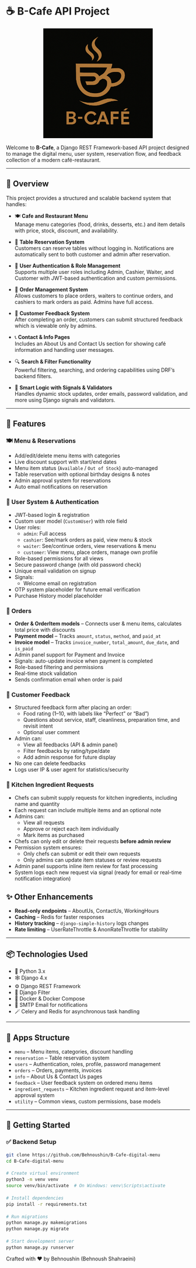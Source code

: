 # ☕ B-Cafe API Project
<p align="center">
  <img src="images/B-Cafe.png" alt="B-Cafe Logo" width="300"/>
</p>

Welcome to **B-Cafe**, a Django REST Framework-based API project designed to manage the digital menu, user system, reservation flow, and feedback collection of a modern café-restaurant.

---

## 🧩 Overview

This project provides a structured and scalable backend system that handles:

- 🍽️ **Cafe and Restaurant Menu**  
  Manage menu categories (food, drinks, desserts, etc.) and item details with price, stock, discount, and availability.

- 📅 **Table Reservation System**  
  Customers can reserve tables without logging in. Notifications are automatically sent to both customer and admin after reservation.

- 👥 **User Authentication & Role Management**  
  Supports multiple user roles including Admin, Cashier, Waiter, and Customer with JWT-based authentication and custom permissions.

- 🧾 **Order Management System**  
  Allows customers to place orders, waiters to continue orders, and cashiers to mark orders as paid. Admins have full access.

- 💬 **Customer Feedback System**  
  After completing an order, customers can submit structured feedback which is viewable only by admins.

- 📞 **Contact & Info Pages**  
  Includes an About Us and Contact Us section for showing café information and handling user messages.

- 🔍 **Search & Filter Functionality**  
  Powerful filtering, searching, and ordering capabilities using DRF’s backend filters.

- 🧠 **Smart Logic with Signals & Validators**  
  Handles dynamic stock updates, order emails, password validation, and more using Django signals and validators.

---

## 🔧 Features

### 🍽️ Menu & Reservations
- Add/edit/delete menu items with categories
- Live discount support with start/end dates
- Menu item status (`Available` / `Out of Stock`) auto-managed
- Table reservation with optional birthday designs & notes
- Admin approval system for reservations
- Auto email notifications on reservation

### 👥 User System & Authentication
- JWT-based login & registration
- Custom user model (`CustomUser`) with role field
- User roles:
  - `admin`: Full access
  - `cashier`: See/mark orders as paid, view menu & stock
  - `waiter`: See/continue orders, view reservations & menu
  - `customer`: View menu, place orders, manage own profile
- Role-based permissions for all views
- Secure password change (with old password check)
- Unique email validation on signup
- Signals:
  - Welcome email on registration
- OTP system placeholder for future email verification
- Purchase History model placeholder

### 🧾 Orders
- **Order & OrderItem models** – Connects user & menu items, calculates total price with discounts
- **Payment model** – Tracks `amount`, `status`, `method`, and `paid_at`
- **Invoice model** – Tracks `invoice_number`, `total_amount`, `due_date`, and `is_paid`
- Admin panel support for Payment and Invoice
- Signals: auto-update invoice when payment is completed
- Role-based filtering and permissions
- Real-time stock validation
- Sends confirmation email when order is paid

### 💬 Customer Feedback 
- Structured feedback form after placing an order:
  - Food rating (1–10, with labels like “Perfect” or “Bad”)
  - Questions about service, staff, cleanliness, preparation time, and revisit intent
  - Optional user comment
- Admin can:
  - View all feedbacks (API & admin panel)
  - Filter feedbacks by rating/type/date
  - Add admin response for future display
- No one can delete feedbacks
- Logs user IP & user agent for statistics/security

### 🧺 Kitchen Ingredient Requests
- Chefs can submit supply requests for kitchen ingredients, including name and quantity
- Each request can include multiple items and an optional note
- Admins can:
  - View all requests
  - Approve or reject each item individually
  - Mark items as purchased
- Chefs can only edit or delete their requests **before admin review**
- Permission system ensures:
  - Only chefs can submit or edit their own requests
  - Only admins can update item statuses or review requests
- Admin panel supports inline item review for fast processing
- System logs each new request via signal (ready for email or real-time notification integration)

## ✨ Other Enhancements
- **Read-only endpoints** – AboutUs, ContactUs, WorkingHours  
- **Caching** – Redis for faster responses  
- **History tracking** – `django-simple-history` logs changes  
- **Rate limiting** – UserRateThrottle & AnonRateThrottle for stability  
---

## 📦 Technologies Used

- 🐍 Python 3.x  
- 🕸️ Django 4.x  
- ⚙️ Django REST Framework  
- 🔎 Django Filter  
- 🐳 Docker & Docker Compose
- 📨 SMTP Email for notifications
- 🪄 Celery and Redis for asynchronous task handling
---

## 📁 Apps Structure

- `menu` – Menu items, categories, discount handling  
- `reservation` – Table reservation system  
- `users` – Authentication, roles, profile, password management  
- `orders` – Orders, payments, invoices  
- `info` – About Us & Contact Us pages  
- `feedback` – User feedback system on ordered menu items 
- `ingredient_requests` – Kitchen ingredient request and item-level approval system  
- `utility` – Common views, custom permissions, base models

---

## 🚀 Getting Started

### ✅ Backend Setup

```bash
git clone https://github.com/Behnoushin/B-Cafe-digital-menu
cd B-Cafe-digital-menu

# Create virtual environment
python3 -m venv venv
source venv/bin/activate  # On Windows: venv\Scripts\activate

# Install dependencies
pip install -r requirements.txt

# Run migrations
python manage.py makemigrations
python manage.py migrate

# Start development server
python manage.py runserver
```

Crafted with ❤️ by Behnoushin (Behnoush Shahraeini)